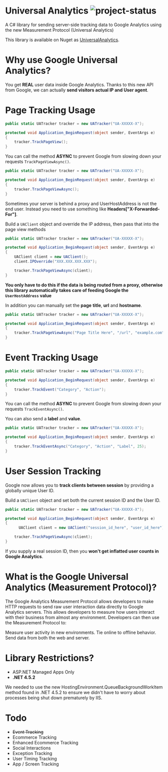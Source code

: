 Universal Analytics ![project-status](http://stillmaintained.com/echovoice/UniversalAnalytics.png)
============

A C# library for sending server-side tracking data to Google Analytics using the new Measurement Protocol (Universal Analytics)

This library is available on Nuget as [UniversalAnalytics](https://www.nuget.org/packages/UniversalAnalytics).



Why use Google Universal Analytics?
============================
You get **REAL** user data inside Google Analytics.
Thanks to this new API from Google, we can actually **send visitors actual IP and User agent**.


Page Tracking Usage
============================

```csharp
public static UATracker tracker = new UATracker("UA-XXXXX-X");

protected void Application_BeginRequest(object sender, EventArgs e)
{
	tracker.TrackPageView();
}
```

You can call the method **ASYNC** to prevent Google from slowing down your requests ```TrackPageViewAsync()```.

```csharp
public static UATracker tracker = new UATracker("UA-XXXXX-X");

protected void Application_BeginRequest(object sender, EventArgs e)
{
	tracker.TrackPageViewAsync();
}
```

Sometimes your server is behind a proxy and UserHostAddress is not the end user.
Instead you need to use something like **Headers["X-Forwarded-For"]**.

Build a ```UAClient``` object and override the IP address, then pass that into the page view methods

```csharp
public static UATracker tracker = new UATracker("UA-XXXXX-X");

protected void Application_BeginRequest(object sender, EventArgs e)
{
	UAClient client = new UAClient(); 
    client.IPOverride("XXX.XXX.XXX.XXX");

    tracker.TrackPageViewAsync(client);
}
```

**You only have to do this if the data is being routed from a proxy, otherwise this library automatically takes care of feeding Google the ```UserHostAddress``` value**

In addition you can manually set the **page** **title**, **url** and **hostname**.

```csharp
public static UATracker tracker = new UATracker("UA-XXXXX-X");

protected void Application_BeginRequest(object sender, EventArgs e)
{
	tracker.TrackPageViewAsync("Page Title Here", "/url", "example.com");
}
```


Event Tracking Usage
============================

```csharp
public static UATracker tracker = new UATracker("UA-XXXXX-X");

protected void Application_BeginRequest(object sender, EventArgs e)
{
	tracker.TrackEvent("Category", "Action");
}
```

You can call the method **ASYNC** to prevent Google from slowing down your requests ```TrackEventAsync()```.

You can also send a **label** and **value**.

```csharp
public static UATracker tracker = new UATracker("UA-XXXXX-X");

protected void Application_BeginRequest(object sender, EventArgs e)
{
	tracker.TrackEventAsync("Category", "Action", "Label", 25);
}
```


User Session Tracking
============================

Google now allows you to **track clients between session** by providing a globally unique User ID.

Build a ```UAClient``` object and set both the current session ID and the User ID.

```csharp
public static UATracker tracker = new UATracker("UA-XXXXX-X");

protected void Application_BeginRequest(object sender, EventArgs e)
{
	  UAClient client = new UAClient("session_id_here", "user_id_here");

    tracker.TrackPageViewAsync(client);
}
```

If you supply a real session ID, then you **won't get inflatted user counts in Google Analytics**.


What is the Google Universal Analytics (Measurement Protocol)?
============================
The Google Analytics Measurement Protocol allows developers to make HTTP requests to send raw user interaction data directly to Google Analytics servers. This allows developers to measure how users interact with their business from almost any environment. Developers can then use the Measurement Protocol to:

Measure user activity in new environments.
Tie online to offline behavior.
Send data from both the web and server.

[1]: https://developers.google.com/analytics/devguides/collection/protocol/v1/


Library Restrictions?
============================
 - ASP.NET Managed Apps Only
 - **.NET 4.5.2**

We needed to use the new HostingEnvironment.QueueBackgroundWorkItem method found in .NET 4.5.2 to ensure we didn't have to worry about processes being shut down prematurely by IIS.


Todo
============================
* ~~Event Tracking~~
* Ecommerce Tracking
* Enhanced Ecommerce Tracking
* Social Interactions
* Exception Tracking
* User Timing Tracking
* App / Screen Tracking
